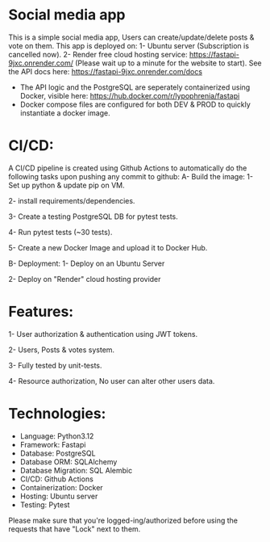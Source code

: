 # Social media app

This is a simple social media app, Users can create/update/delete posts & vote on them.
This app is deployed on:
1- Ubuntu server (Subscription is cancelled now).
2- Render free cloud hosting service: https://fastapi-9jxc.onrender.com/  (Please wait up to a minute for the website to start).
See the API docs here: https://fastapi-9jxc.onrender.com/docs

- The API logic and the PostgreSQL are seperately containerized using Docker, visible here: https://hub.docker.com/r/lypophrenia/fastapi
- Docker compose files are configured for both DEV & PROD to quickly instantiate a docker image.




# CI/CD:
A CI/CD pipeline is created using Github Actions to automatically do the following tasks upon pushing any commit to github:
A- Build the image:
  1- Set up python & update pip on VM.

  2- install requirements/dependencies.

  3- Create a testing PostgreSQL DB for pytest tests.

  4- Run pytest tests (~30 tests).

  5- Create a new Docker Image and upload it to Docker Hub.

B- Deployment:
  1- Deploy on an Ubuntu Server

  2- Deploy on "Render" cloud hosting provider




# Features:

1- User authorization & authentication using JWT tokens.

2- Users, Posts & votes system.

3- Fully tested by unit-tests.

4- Resource authorization, No user can alter other users data.



# Technologies:
- Language: Python3.12
- Framework: Fastapi
- Database: PostgreSQL
- Database ORM: SQLAlchemy
- Database Migration: SQL Alembic
- CI/CD: Github Actions
- Containerization: Docker
- Hosting: Ubuntu server
- Testing: Pytest
  
Please make sure that you're logged-ing/authorized before using the requests that have "Lock" next to them.
